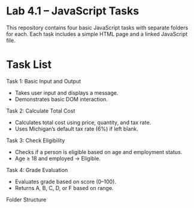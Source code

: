 # Lab 4.1 – JavaScript Tasks

This repository contains four basic JavaScript tasks with separate folders for each. Each task includes a simple HTML page and a linked JavaScript file.

# Task List

 Task 1: Basic Input and Output
- Takes user input and displays a message.
- Demonstrates basic DOM interaction.

 Task 2: Calculate Total Cost
- Calculates total cost using price, quantity, and tax rate.
- Uses Michigan’s default tax rate (6%) if left blank.

 Task 3: Check Eligibility
- Checks if a person is eligible based on age and employment status.
- Age ≥ 18 and employed → Eligible.

 Task 4: Grade Evaluation
- Evaluates grade based on score (0–100).
- Returns A, B, C, D, or F based on range.

 Folder Structure


